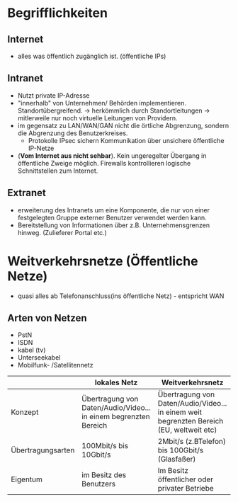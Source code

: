 # Begrifflichkeiten
## Internet
- alles was öffentlich zugänglich ist. (öffentliche IPs)
## Intranet
- Nutzt private IP-Adresse
- "innerhalb" von Unternehmen/ Behörden implementieren. Standortübergreifend. -> herkömmlich durch Standortleitungen -> mitlerweile nur noch virtuelle Leitungen von Providern.
- im gegensatz zu LAN/WAN/GAN nicht die örtliche Abgrenzung, sondern die Abgrenzung des Benutzerkreises.
    - Protokolle IPsec sichern Kommunikation über unsichere öffentliche IP-Netze
- (**Vom Internet aus nicht sehbar**). Kein ungeregelter Übergang in öffentliche Zweige möglich. Firewalls kontrollieren logische Schnittstellen zum Internet. 

## Extranet
- erweiterung des Intranets um eine Komponente, die nur von einer festgelegten Gruppe externer Benutzer verwendet werden kann.
- Bereitstellung von Informationen über z.B. Unternehmensgrenzen hinweg. (Zulieferer Portal etc.)

# Weitverkehrsnetze (Öffentliche Netze)
- quasi alles ab Telefonanschluss(ins öffentliche Netz) - entspricht WAN

## Arten von Netzen
- PstN
- ISDN
- kabel (tv)
- Unterseekabel
- Mobilfunk- /Satellitennetz

||lokales Netz|Weitverkehrsnetz|
|---|---|---|
|Konzept|Übertragung von Daten/Audio/Video... in einem begrenzten Bereich | Übertragung von Daten/Audio/Video... in einem weit begrenzten Bereich (EU, weltweit etc)|
|Übertragungsarten|100Mbit/s bis 10Gbit/s|2Mbit/s (z.BTelefon) bis 100Gbit/s (Glasfaßer)|
|Eigentum|im Besitz des Benutzers|Im Besitz öffentlicher oder privater Betriebe|